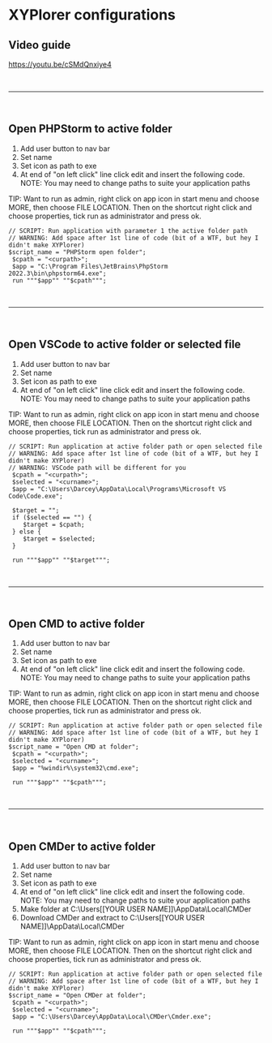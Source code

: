 # XYPlorer configurations

## Video guide
https://youtu.be/cSMdQnxiye4

<br><hr><br>

## Open PHPStorm to active folder
1. Add user button to nav bar
2. Set name
3. Set icon as path to exe
4. At end of "on left click" line click edit and insert the following code.
<br>NOTE: You may need to change paths to suite your application paths

TIP: Want to run as admin, right click on app icon in start menu and choose MORE, then choose FILE LOCATION. Then on the shortcut right click and choose properties, tick run as administrator and press ok.

```
// SCRIPT: Run application with parameter 1 the active folder path
// WARNING: Add space after 1st line of code (bit of a WTF, but hey I didn't make XYPlorer)
$script_name = "PHPStorm open folder";
 $cpath = "<curpath>";
 $app = "C:\Program Files\JetBrains\PhpStorm 2022.3\bin\phpstorm64.exe";
 run """$app"" ""$cpath""";
```


<br><hr><br>

## Open VSCode to active folder or selected file
1. Add user button to nav bar
2. Set name
3. Set icon as path to exe
4. At end of "on left click" line click edit and insert the following code.
<br>NOTE: You may need to change paths to suite your application paths

TIP: Want to run as admin, right click on app icon in start menu and choose MORE, then choose FILE LOCATION. Then on the shortcut right click and choose properties, tick run as administrator and press ok.

```
// SCRIPT: Run application at active folder path or open selected file
// WARNING: Add space after 1st line of code (bit of a WTF, but hey I didn't make XYPlorer)
// WARNING: VSCode path will be different for you
 $cpath = "<curpath>";
 $selected = "<curname>";
 $app = "C:\Users\Darcey\AppData\Local\Programs\Microsoft VS Code\Code.exe";

 $target = "";
 if ($selected == "") {
    $target = $cpath;
 } else {
    $target = $selected;
 }

 run """$app"" ""$target""";
```


<br><hr><br>

## Open CMD to active folder
1. Add user button to nav bar
2. Set name
3. Set icon as path to exe
4. At end of "on left click" line click edit and insert the following code.
<br>NOTE: You may need to change paths to suite your application paths

TIP: Want to run as admin, right click on app icon in start menu and choose MORE, then choose FILE LOCATION. Then on the shortcut right click and choose properties, tick run as administrator and press ok.

```
// SCRIPT: Run application at active folder path or open selected file
// WARNING: Add space after 1st line of code (bit of a WTF, but hey I didn't make XYPlorer)
$script_name = "Open CMD at folder";
 $cpath = "<curpath>";
 $selected = "<curname>";
 $app = "%windir%\system32\cmd.exe";

 run """$app"" ""$cpath""";
```



<br><hr><br>

## Open CMDer to active folder
1. Add user button to nav bar
2. Set name
3. Set icon as path to exe
4. At end of "on left click" line click edit and insert the following code.
<br>NOTE: You may need to change paths to suite your application paths
5. Make folder at C:\Users\[[YOUR USER NAME]]\AppData\Local\CMDer
6. Download CMDer and extract to C:\Users\[[YOUR USER NAME]]\AppData\Local\CMDer

TIP: Want to run as admin, right click on app icon in start menu and choose MORE, then choose FILE LOCATION. Then on the shortcut right click and choose properties, tick run as administrator and press ok.

```
// SCRIPT: Run application at active folder path or open selected file
// WARNING: Add space after 1st line of code (bit of a WTF, but hey I didn't make XYPlorer)
$script_name = "Open CMDer at folder";
 $cpath = "<curpath>";
 $selected = "<curname>";
 $app = "C:\Users\Darcey\AppData\Local\CMDer\Cmder.exe";

 run """$app"" ""$cpath""";
```